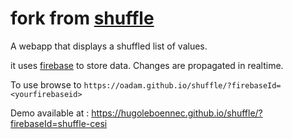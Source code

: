 # fork from [shuffle](https://github.com/oadam/shuffle)
A webapp that displays a shuffled list of values.

it uses [firebase](http://firebase.com) to store data. Changes are propagated in realtime.

To use browse to `https://oadam.github.io/shuffle/?firebaseId=<yourfirebaseid>`

Demo available at : https://hugoleboennec.github.io/shuffle/?firebaseId=shuffle-cesi

